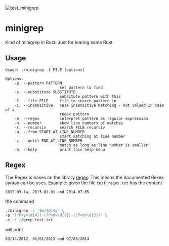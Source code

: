 ![test_minigrep](https://github.com/sdoerig/minigrep/workflows/test_minigrep/badge.svg?branch=master&event=push)

# minigrep
Kind of minigrep in Rust. Just for learing some Rust.

## Usage

```
Usage: ./minigrep -f FILE [options]

Options:
    -p, --pattern PATTERN
                        set pattern to find
    -s, --substitute SUBSTITUTE
                        subsitute pattern with this
    -f, --file FILE     file to search pattern in
    -i, --insensitive   case insensitive matching - not valued in case of a
                        regex pattern
    -e, --regex         interpret pattern as regular expression
    -n, --number        show line numbers of matches
    -r, --recursiv      search FILE recursiv
    -a, --from START_AT_LINE_NUMBER
                        start matching at line number
    -z, --until END_AT_LINE_NUMBER
                        match as long as line number is smaller
    -h, --help          print this help menu
```
## Regex

The Regex is bases on the library [regex](https://crates.io/crates/regex). This means the documented Rexex syntax can be uses. Example: given the file `test_regex.txt` has the content

```
2012-03-14, 2013-01-01 and 2014-07-05
```
the command
```bash
./minigrep -s '$m/$d/$y' \
-p "(?P<y>\d{4})-(?P<m>\d{2})-(?P<d>\d{2})" \
-e -f ~/grep_test.txt 
```
will print
```
03/14/2012, 01/01/2013 and 07/05/2014
```

